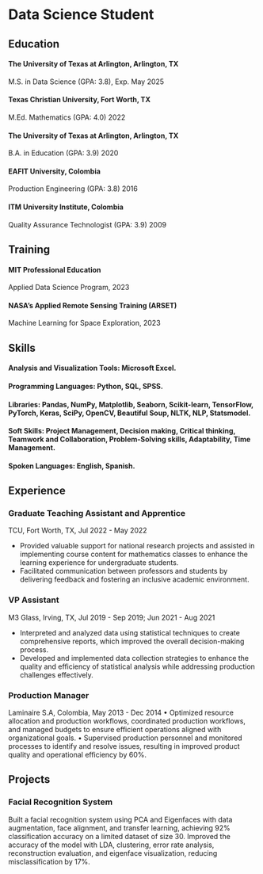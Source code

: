 # Data Science Student 

## Education 
#### The University of Texas at Arlington, Arlington, TX
M.S. in Data Science (GPA: 3.8), Exp. May 2025
#### Texas Christian University, Fort Worth, TX 
M.Ed. Mathematics (GPA: 4.0) 2022
#### The University of Texas at Arlington, Arlington, TX
B.A. in Education (GPA: 3.9) 2020 
#### EAFIT University, Colombia 
Production Engineering (GPA: 3.8) 2016
#### ITM University Institute, Colombia                        
Quality Assurance Technologist (GPA: 3.9) 2009    

## Training 
#### MIT Professional Education             
Applied Data Science Program, 2023 
#### NASA’s Applied Remote Sensing Training (ARSET)
Machine Learning for Space Exploration, 2023

## Skills 
#### Analysis and Visualization Tools: Microsoft Excel.
#### Programming Languages: Python, SQL, SPSS.
#### Libraries: Pandas, NumPy, Matplotlib, Seaborn, Scikit-learn, TensorFlow, PyTorch, Keras, SciPy, OpenCV, Beautiful Soup, NLTK, NLP, Statsmodel.
#### Soft Skills: Project Management, Decision making, Critical thinking, Teamwork and Collaboration, Problem-Solving skills, Adaptability, Time Management.
#### Spoken Languages: English, Spanish.

## Experience
### Graduate Teaching Assistant and Apprentice 
TCU, Fort Worth, TX, Jul 2022 - May 2022
-	Provided valuable support for national research projects and assisted in implementing course content for mathematics classes to enhance the learning experience for undergraduate students.
- Facilitated communication between professors and students by delivering feedback and fostering an inclusive academic environment.

### VP Assistant
 M3 Glass, Irving, TX, Jul 2019 - Sep 2019; Jun 2021 - Aug 2021
- Interpreted and analyzed data using statistical techniques to create comprehensive reports, which improved the overall decision-making process.
- Developed and implemented data collection strategies to enhance the quality and efficiency of statistical analysis while addressing production challenges effectively.

### Production Manager
Laminaire S.A, Colombia, May 2013 - Dec 2014
•	Optimized resource allocation and production workflows, coordinated production workflows, and managed budgets to ensure efficient operations aligned with organizational goals.
•	Supervised production personnel and monitored processes to identify and resolve issues, resulting in improved product quality and operational efficiency by 60%.

## Projects
### Facial Recognition System
Built a facial recognition system using PCA and Eigenfaces with data augmentation, face alignment, and transfer learning, achieving 92% classification accuracy on a limited dataset of size 30. Improved the accuracy of the model with LDA, clustering, error rate analysis, reconstruction evaluation, and eigenface visualization, reducing misclassification by 17%. 







